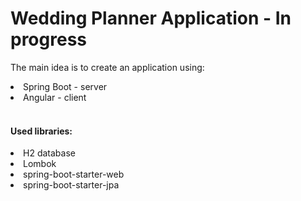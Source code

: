 # Wedding Planner Application - In progress
 
The main idea is to create an application using:
<li>Spring Boot - server</li>
<li>Angular - client</li>
<br>

<h4>Used libraries:</h4>
<li>H2 database</li>
<li>Lombok</li>
<li>spring-boot-starter-web</li>
<li>spring-boot-starter-jpa</li>

